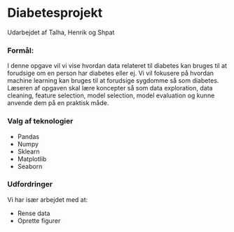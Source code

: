 # Diabetesprojekt

Udarbejdet af Talha, Henrik og Shpat

### Formål:
I denne opgave vil vi vise hvordan data relateret til diabetes kan bruges til at forudsige om en person har diabetes eller ej. Vi vil   fokusere på hvordan machine learning kan bruges til at forudsige sygdomme så som diabetes. Læseren af opgaven skal lære koncepter så som data exploration, data cleaning, feature selection, model selection, model evaluation og kunne anvende dem på en praktisk måde. 

### Valg af teknologier
- Pandas
- Numpy
- Sklearn
- Matplotlib
- Seaborn
 
### Udfordringer
Vi har især arbejdet med at:
- Rense data
- Oprette figurer